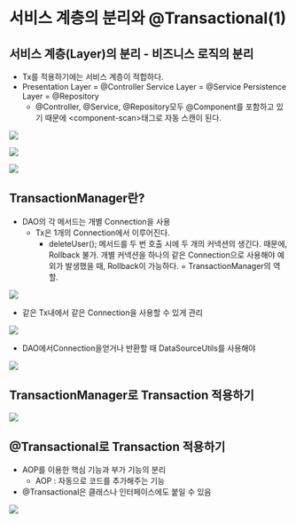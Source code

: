 
# 서비스 계층의 분리와 @Transactional(1)

## 서비스 계층(Layer)의 분리 - 비즈니스 로직의 분리
  * Tx를 적용하기에는 서비스 계층이 적합하다.
  * Presentation Layer = @Controller
Service Layer = @Service
Persistence Layer = @Repository
    * @Controller, @Service, @Repository모두 @Component를 포함하고 있기 때문에 \<component-scan>태그로 자동 스캔이 된다.

<a href='https://ifh.cc/v-p687WP' target='_blank'><img src='https://ifh.cc/g/p687WP.png' border='0'></a>

<a href='https://ifh.cc/v-OStNcG' target='_blank'><img src='https://ifh.cc/g/OStNcG.png' border='0'></a>

<a href='https://ifh.cc/v-NKOl1b' target='_blank'><img src='https://ifh.cc/g/NKOl1b.png' border='0'></a>


## TransactionManager란?
  * DAO의 각 메서드는 개별 Connection을 사용
    * Tx은 1개의 Connection에서 이루어진다.
      * deleteUser(); 메서드를 두 번 호출 시에 두 개의 커넥션의 생긴다. 때문에, Rollback 불가. 개별 커넥션을 하나의 같은 Connection으로 사용해야 예외가 발생했을 때, Rollback이 가능하다. = TransactionManager의 역할.

<a href='https://ifh.cc/v-w7LQbn' target='_blank'><img src='https://ifh.cc/g/w7LQbn.png' border='0'></a>

  * 같은 Tx내에서 같은 Connection을 사용할 수 있게 관리

<a href='https://ifh.cc/v-1xaHON' target='_blank'><img src='https://ifh.cc/g/1xaHON.png' border='0'></a>

  * DAO에서Connection을얻거나 반환할 때 DataSourceUtils를 사용해야

<a href='https://ifh.cc/v-4c9TTF' target='_blank'><img src='https://ifh.cc/g/4c9TTF.png' border='0'></a>

## TransactionManager로 Transaction 적용하기

<a href='https://ifh.cc/v-V2Dh4l' target='_blank'><img src='https://ifh.cc/g/V2Dh4l.jpg' border='0'></a>

## @Transactional로 Transaction 적용하기

  * AOP를 이용한 핵심 기능과 부가 기능의 분리
    * AOP : 자동으로 코드를 추가해주는 기능
  * @Transactional은 클래스나 인터페이스에도 붙일 수 있음

<a href='https://ifh.cc/v-ptp2zf' target='_blank'><img src='https://ifh.cc/g/ptp2zf.jpg' border='0'></a>

<br>






